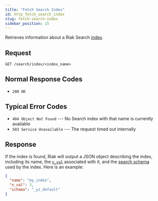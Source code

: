 ```yaml
---
title: "Fetch Search Index"
id: http_fetch_search_index
slug: fetch-search-index
sidebar_position: 15
---
```


Retrieves information about a Riak Search [index](/docs/developing/usage/search/#simple-setup).

## Request

```
GET /search/index/<index_name>
```

## Normal Response Codes

* `200 OK`

## Typical Error Codes

* `404 Object Not Found` --- No Search index with that name is currently
    available
* `503 Service Unavailable` --- The request timed out internally

## Response

If the index is found, Riak will output a JSON object describing the
index, including its name, the [`n_val`](/docs/developing/app-guide/replication-properties/#a-primer-on-n-r-and-w) associated with it, and the [search schema](/docs/developing/usage/search-schemas) used by the index. Here is an example:

```json
{
  "name": "my_index",
  "n_val": 3,
  "schema": "_yz_default"
}
```
